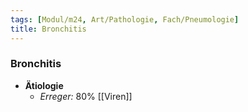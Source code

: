 ```yaml
---
tags: [Modul/m24, Art/Pathologie, Fach/Pneumologie]
title: Bronchitis
---
```

### Bronchitis
- **Ätiologie**
	- *Erreger:* 80% [[Viren]]